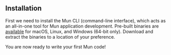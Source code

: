 ## Installation

First we need to install the Mun CLI (command-line interface), which acts as an
all-in-one tool for Mun application development. Pre-built binaries are
[available](https://github.com/mun-lang/mun/releases) for macOS, Linux, and
Windows (64-bit only). Download and extract the binaries to a location of your
preference.

You are now ready to write your first Mun code!
